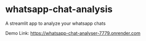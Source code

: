 # whatsapp-chat-analysis
A streamlit app to analyze your whatsapp chats

Demo Link: https://whatsapp-chat-analyser-7779.onrender.com

